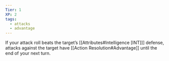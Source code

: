 ```yaml
---
Tier: 1
XP: 2
tags:
  - attacks
  - advantage
---
```

If your attack roll beats the target’s [[Attributes#Intelligence [INT]]] defense, attacks against the target have [[Action Resolution#Advantage]] until the end of your next turn.